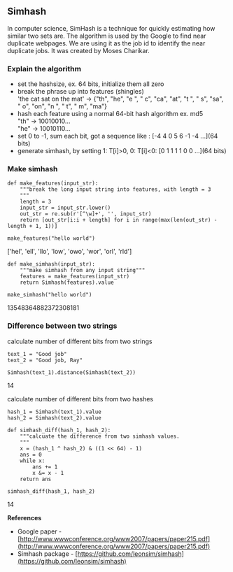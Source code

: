 ## Simhash

In computer science, SimHash is a technique for quickly estimating how similar two sets are. The algorithm is used by the Google to find near duplicate webpages. We are using it as the job id to identify the near duplicate jobs. It was created by Moses Charikar.

### Explain the algorithm
- set the hashsize, ex. 64 bits, initialize them all zero
- break the phrase up into features (shingles)  
'the cat sat on the mat'  </b>
\-> {"th", "he", "e ", " c", "ca", "at", "t ",</b>
    " s", "sa", " o", "on", "n ", " t", " m", "ma"}</b>
- hash each feature using a normal 64-bit hash algorithm ex. md5</b>  
"th" -> 10010010...</b>  
"he" -> 10010110...</b>  
- set 0 to -1, sum each bit, got a sequence like : [-4 4 0 5 6 -1 -4 ...](64 bits)
- generate simhash, by setting 1: T[i]>0, 0: T[i]<0: [0 1 1 1 1 0 0 ...](64 bits)

### Make simhash
```
def make_features(input_str):
    """break the long input string into features, with length = 3
    """
    length = 3
    input_str = input_str.lower()
    out_str = re.sub(r'[^\w]+', '', input_str)
    return [out_str[i:i + length] for i in range(max(len(out_str) - length + 1, 1))]

make_features("hello world")
```
['hel', 'ell', 'llo', 'low', 'owo', 'wor', 'orl', 'rld']

```
def make_simhash(input_str):
    """make simhash from any input string"""
    features = make_features(input_str)
    return Simhash(features).value

make_simhash("hello world")
```
13548364882372308181

### Difference between two strings
calculate number of different bits from two strings
```
text_1 = "Good job"
text_2 = "Good job, Ray"

Simhash(text_1).distance(Simhash(text_2))
```
14

calculate number of different bits from two hashes
```
hash_1 = Simhash(text_1).value
hash_2 = Simhash(text_2).value

def simhash_diff(hash_1, hash_2):
    """calcuate the difference from two simhash values.
    """
    x = (hash_1 ^ hash_2) & ((1 << 64) - 1)
    ans = 0
    while x:
        ans += 1
        x &= x - 1
    return ans

simhash_diff(hash_1, hash_2)
```
14


**References**
- Google paper - [http://www.wwwconference.org/www2007/papers/paper215.pdf](http://www.wwwconference.org/www2007/papers/paper215.pdf)
- Simhash package - [https://github.com/leonsim/simhash](https://github.com/leonsim/simhash)
